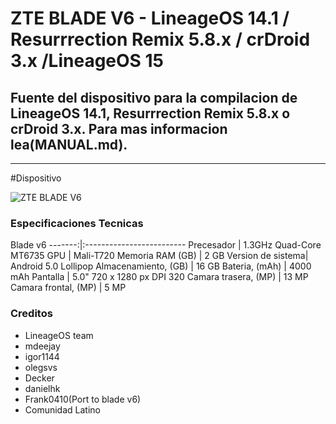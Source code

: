 # ZTE BLADE V6 - LineageOS 14.1 / Resurrrection Remix 5.8.x / crDroid 3.x /LineageOS 15

## Fuente del dispositivo para la compilacion de LineageOS 14.1, Resurrrection Remix 5.8.x o crDroid 3.x. Para mas informacion lea(MANUAL.md).
---

#Dispositivo

![ZTE BLADE V6](https://http2.mlstatic.com/funda-protector-crystal-tpu-zte-blade-v6-plus-cristal-temp-D_NQ_NP_572611-MLM20580419114_022016-F.jpg "ZTE BLADE V6")





### Especificaciones Tecnicas

Blade v6
-------:|:-------------------------
Precesador     | 1.3GHz Quad-Core MT6735
GPU			     | Mali-T720
Memoria RAM (GB) | 2 GB 
Version de sistema| Android 5.0 Lollipop
Almacenamiento, (GB) | 16 GB
Bateria, (mAh) | 4000 mAh
Pantalla | 5.0" 720 x 1280 px DPI 320
Camara trasera, (MP) | 13 МР
Camara frontal, (MP) | 5 МР

### Creditos

 * LineageOS team
 * mdeejay
 * igor1144
 * olegsvs
 * Decker
 * danielhk
 * Frank0410(Port to blade v6)
 * Comunidad Latino
